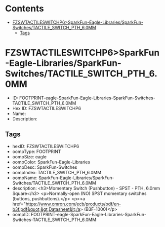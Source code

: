 



Contents
========

* [FZSWTACTILESWITCHP6>SparkFun-Eagle-Libraries/SparkFun-Switches/TACTILE_SWITCH_PTH_6.0MM](#fzswtactileswitchp6sparkfun-eagle-librariessparkfun-switchestactile_switch_pth_60mm)
	* [Tags](#tags)

# FZSWTACTILESWITCHP6>SparkFun-Eagle-Libraries/SparkFun-Switches/TACTILE_SWITCH_PTH_6.0MM

- ID: FOOTPRINT-eagle-SparkFun-Eagle-Libraries-SparkFun-Switches-TACTILE_SWITCH_PTH_6.0MM
- Hex ID: FZSWTACTILESWITCHP6
- Name: 
- Description: 

## Tags

- hexID: FZSWTACTILESWITCHP6
- oompType: FOOTPRINT
- oompSize: eagle
- oompColor: SparkFun-Eagle-Libraries
- oompDesc: SparkFun-Switches
- oompIndex: TACTILE_SWITCH_PTH_6.0MM
- oompName: SparkFun-Eagle-Libraries/SparkFun-Switches/TACTILE_SWITCH_PTH_6.0MM
- description: &lt;h3&gt;Momentary Switch (Pushbutton) - SPST - PTH, 6.0mm Square&lt;/h3&gt;
&lt;p&gt;Normally-open (NO) SPST momentary switches (buttons, pushbuttons).&lt;/p&gt;
&lt;p&gt;&lt;a href=&quot;https://www.omron.com/ecb/products/pdf/en-b3f.pdf&quot;&gt;Datasheet&lt;/a&gt; (B3F-1000)&lt;/p&gt;
- oompID: FOOTPRINT-eagle-SparkFun-Eagle-Libraries-SparkFun-Switches-TACTILE_SWITCH_PTH_6.0MM
